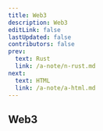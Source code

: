 ```yaml
---
title: Web3
description: Web3
editLink: false
lastUpdated: false
contributors: false
prev:
  text: Rust
  link: /a-note/n-rust.md
next:
  text: HTML
  link: /a-note/a-html.md
---
```


## Web3
